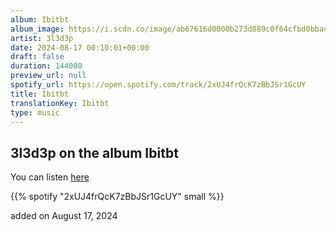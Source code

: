```yaml
---
album: Ibitbt
album_image: https://i.scdn.co/image/ab67616d0000b273d889c0f64cfbd0bba436a0e0
artist: 3l3d3p
date: 2024-08-17 00:10:01+00:00
draft: false
duration: 144000
preview_url: null
spotify_url: https://open.spotify.com/track/2xUJ4frQcK7zBbJSr1GcUY
title: Ibitbt
translationKey: Ibitbt
type: music
---
```


## 3l3d3p on the album Ibitbt

You can listen [here](https://open.spotify.com/track/2xUJ4frQcK7zBbJSr1GcUY)

{{% spotify "2xUJ4frQcK7zBbJSr1GcUY" small %}}

added on August 17, 2024